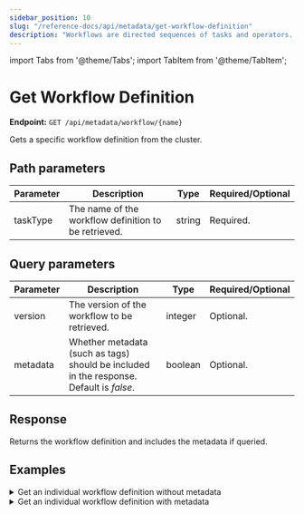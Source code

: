 ```yaml
---
sidebar_position: 10
slug: "/reference-docs/api/metadata/get-workflow-definition"
description: "Workflows are directed sequences of tasks and operators. This API is used to retrieve the individual workflow definition in Orkes Conductor."
---
```


import Tabs from '@theme/Tabs';
import TabItem from '@theme/TabItem';

# Get Workflow Definition

**Endpoint:** `GET /api/metadata/workflow/{name}`

Gets a specific workflow definition from the cluster.

## Path parameters

| Parameter  | Description | Type | Required/Optional |
| ---------- | ----------- | ---- | ----------------- |
| taskType | The name of the workflow definition to be retrieved. | string | Required. | 

## Query parameters

| Parameter  | Description | Type | Required/Optional |
| ---------- | ----------- | ---- | ----------------- |
| version | The version of the workflow to be retrieved. | integer | Optional. | 
| metadata | Whether metadata (such as tags) should be included in the response. Default is _false_. | boolean | Optional. | 

## Response

Returns the workflow definition and includes the metadata if queried.

## Examples

<details><summary>Get an individual workflow definition without metadata</summary>

**Request**

```bash
curl -X 'GET' \
  'https://<YOUR_CLUSTER>/api/metadata/workflow/api-test?metadata=false' \
  -H 'accept: */*' \
  -H 'X-Authorization: <TOKEN>'
```
**Response**

```json
{
  "createTime": 0,
  "updateTime": 1735802256013,
  "name": "api-test",
  "description": "Sample workflow created using API",
  "version": 1,
  "tasks": [
    {
      "name": "event",
      "taskReferenceName": "event_ref",
      "inputParameters": {},
      "type": "EVENT",
      "decisionCases": {},
      "defaultCase": [],
      "forkTasks": [],
      "startDelay": 0,
      "joinOn": [],
      "sink": "sqs:internal_event_name",
      "optional": false,
      "defaultExclusiveJoinTask": [],
      "asyncComplete": false,
      "loopOver": [],
      "onStateChange": {},
      "permissive": false
    }
  ],
  "inputParameters": [],
  "outputParameters": {},
  "failureWorkflow": "",
  "schemaVersion": 2,
  "restartable": false,
  "workflowStatusListenerEnabled": false,
  "ownerEmail": "john.doe@acme.com",
  "timeoutPolicy": "ALERT_ONLY",
  "timeoutSeconds": 0,
  "variables": {},
  "inputTemplate": {},
  "enforceSchema": true
}
```
</details>


<details><summary>Get an individual workflow definition with metadata</summary>

**Request**

```bash
curl -X 'GET' \
  'https://<YOUR_CLUSTER>/api/metadata/workflow/api-test?metadata=true' \
  -H 'accept: */*' \
  -H 'X-Authorization: <TOKEN>'
```
**Response**

```json
{
  "createTime": 0,
  "updateTime": 1735802256013,
  "name": "api-test",
  "description": "Sample workflow created using API",
  "version": 1,
  "tasks": [
    {
      "name": "event",
      "taskReferenceName": "event_ref",
      "inputParameters": {},
      "type": "EVENT",
      "decisionCases": {},
      "defaultCase": [],
      "forkTasks": [],
      "startDelay": 0,
      "joinOn": [],
      "sink": "sqs:internal_event_name",
      "optional": false,
      "defaultExclusiveJoinTask": [],
      "asyncComplete": false,
      "loopOver": [],
      "onStateChange": {},
      "permissive": false
    }
  ],
  "inputParameters": [],
  "outputParameters": {},
  "failureWorkflow": "",
  "schemaVersion": 2,
  "restartable": false,
  "workflowStatusListenerEnabled": false,
  "ownerEmail": "john.doe@acme.com",
  "timeoutPolicy": "ALERT_ONLY",
  "timeoutSeconds": 0,
  "variables": {},
  "inputTemplate": {},
  "enforceSchema": true,
  "overwriteTags": true,
  "tags": [
    {
      "key": "api",
      "value": "doc"
    }
  ]
}
```
</details>